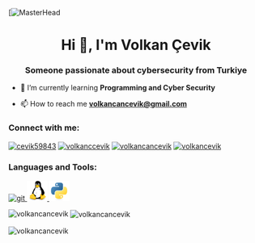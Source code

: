 [![MasterHead](http:https://media.licdn.com/dms/image/v2/C4D12AQGzOQ4WV2LM0Q/article-cover_image-shrink_600_2000/article-cover_image-shrink_600_2000/0/1572194853027?e=2147483647&v=beta&t=JtmGeYniVVrG36Z0wF2_q4lUUXhFLrp-oDOkVqx0PLk)
<h1 align="center">Hi 👋, I'm Volkan Çevik</h1>
<h3 align="center">Someone passionate about cybersecurity from Turkiye</h3>

- 🌱 I’m currently learning **Programming and Cyber Security**

- 📫 How to reach me **volkancancevik@gmail.com**

<h3 align="left">Connect with me:</h3>
<p align="left">
<a href="https://twitter.com/cevik59843" target="blank"><img align="center" src="https://raw.githubusercontent.com/rahuldkjain/github-profile-readme-generator/master/src/images/icons/Social/twitter.svg" alt="cevik59843" height="30" width="40" /></a>
<a href="https://instagram.com/volkanccevik" target="blank"><img align="center" src="https://raw.githubusercontent.com/rahuldkjain/github-profile-readme-generator/master/src/images/icons/Social/instagram.svg" alt="volkanccevik" height="30" width="40" /></a>
<a href="https://www.hackerrank.com/volkancancevik" target="blank"><img align="center" src="https://raw.githubusercontent.com/rahuldkjain/github-profile-readme-generator/master/src/images/icons/Social/hackerrank.svg" alt="volkancancevik" height="30" width="40" /></a>
<a href="https://discord.gg/volkancevik" target="blank"><img align="center" src="https://raw.githubusercontent.com/rahuldkjain/github-profile-readme-generator/master/src/images/icons/Social/discord.svg" alt="volkancevik" height="30" width="40" /></a>
</p>

<h3 align="left">Languages and Tools:</h3>
<p align="left"> <a href="https://git-scm.com/" target="_blank" rel="noreferrer"> <img src="https://www.vectorlogo.zone/logos/git-scm/git-scm-icon.svg" alt="git" width="40" height="40"/> </a> <a href="https://www.linux.org/" target="_blank" rel="noreferrer"> <img src="https://raw.githubusercontent.com/devicons/devicon/master/icons/linux/linux-original.svg" alt="linux" width="40" height="40"/> </a> <a href="https://www.python.org" target="_blank" rel="noreferrer"> <img src="https://raw.githubusercontent.com/devicons/devicon/master/icons/python/python-original.svg" alt="python" width="40" height="40"/> </a> </p>

<p><img align="left" src="https://github-readme-stats.vercel.app/api/top-langs?username=volkancancevik&show_icons=true&locale=en&layout=compact" alt="volkancancevik" /></p>

<p>&nbsp;<img align="center" src="https://github-readme-stats.vercel.app/api?username=volkancancevik&show_icons=true&locale=en" alt="volkancancevik" /></p>

<p><img align="center" src="https://github-readme-streak-stats.herokuapp.com/?user=volkancancevik&" alt="volkancancevik" /></p>

